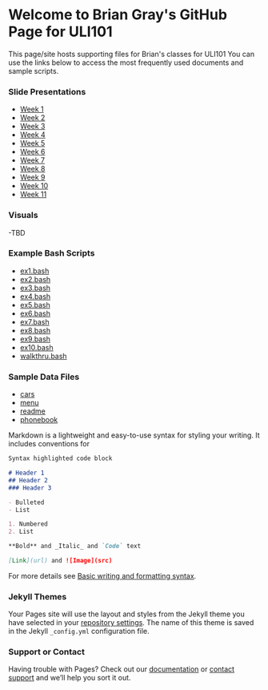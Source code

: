 # Welcome to Brian Gray's GitHub Page for ULI101

This page/site hosts supporting files for Brian's classes for ULI101
You can use the links below to access the most frequently used documents and sample scripts.

### Slide Presentations

- [Week 1](docs/Week01.pdf)
- [Week 2](docs/Week02.pdf)
- [Week 3](docs/Week03.pdf)
- [Week 4](docs/Week04.pdf)
- [Week 5](docs/Week05.pdf)
- [Week 6](docs/Week06.pdf)
- [Week 7](docs/Week07.pdf)
- [Week 8](docs/Week08.pdf)
- [Week 9](docs/Week09.pdf)
- [Week 10](docs/Week10.pdf)
- [Week 11](docs/Week11.pdf)

### Visuals
-TBD

### Example Bash Scripts

- [ex1.bash](scripts/ex1.bash)
- [ex2.bash](scripts/ex2.bash)
- [ex3.bash](scripts/ex3.bash)
- [ex4.bash](scripts/ex4.bash)
- [ex5.bash](scripts/ex5.bash)
- [ex6.bash](scripts/ex6.bash)
- [ex7.bash](scripts/ex7.bash)
- [ex8.bash](scripts/ex8.bash)
- [ex9.bash](scripts/ex9.bash)
- [ex10.bash](scripts/ex10.bash)
- [walkthru.bash](scripts/walkthru.bash)

### Sample Data Files
- [cars](docs/cars)
- [menu](docs/menu)
- [readme](docs/readme)
- [phonebook](docs/phonebook)


Markdown is a lightweight and easy-to-use syntax for styling your writing. It includes conventions for

```markdown
Syntax highlighted code block

# Header 1
## Header 2
### Header 3

- Bulleted
- List

1. Numbered
2. List

**Bold** and _Italic_ and `Code` text

[Link](url) and ![Image](src)
```

For more details see [Basic writing and formatting syntax](https://docs.github.com/en/github/writing-on-github/getting-started-with-writing-and-formatting-on-github/basic-writing-and-formatting-syntax).

### Jekyll Themes

Your Pages site will use the layout and styles from the Jekyll theme you have selected in your [repository settings](https://github.com/graybri/uli101/settings/pages). The name of this theme is saved in the Jekyll `_config.yml` configuration file.

### Support or Contact

Having trouble with Pages? Check out our [documentation](https://docs.github.com/categories/github-pages-basics/) or [contact support](https://support.github.com/contact) and we’ll help you sort it out.
